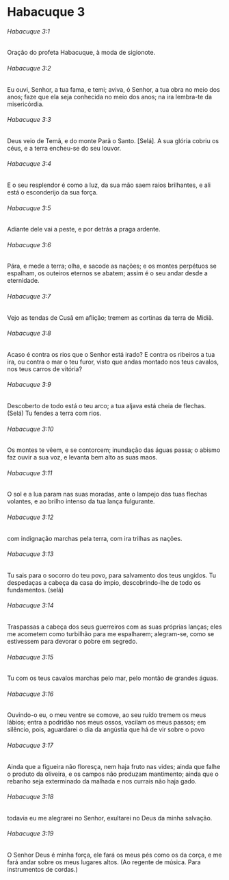 # Habacuque 3

###### Habacuque 3:1

Oração do profeta Habacuque, à moda de sigionote.

###### Habacuque 3:2

Eu ouvi, Senhor, a tua fama, e temi; aviva, ó Senhor, a tua obra no meio dos anos; faze que ela seja conhecida no meio dos anos; na ira lembra-te da misericórdia.

###### Habacuque 3:3

Deus veio de Temã, e do monte Parã o Santo. [Selá]. A sua glória cobriu os céus, e a terra encheu-se do seu louvor.

###### Habacuque 3:4

E o seu resplendor é como a luz, da sua mão saem raios brilhantes, e ali está o esconderijo da sua força.

###### Habacuque 3:5

Adiante dele vai a peste, e por detrás a praga ardente.

###### Habacuque 3:6

Pára, e mede a terra; olha, e sacode as nações; e os montes perpétuos se espalham, os outeiros eternos se abatem; assim é o seu andar desde a eternidade.

###### Habacuque 3:7

Vejo as tendas de Cusã em aflição; tremem as cortinas da terra de Midiã.

###### Habacuque 3:8

Acaso é contra os rios que o Senhor está irado? E contra os ribeiros a tua ira, ou contra o mar o teu furor, visto que andas montado nos teus cavalos, nos teus carros de vitória?

###### Habacuque 3:9

Descoberto de todo está o teu arco; a tua aljava está cheia de flechas. (Selá) Tu fendes a terra com rios.

###### Habacuque 3:10

Os montes te vêem, e se contorcem; inundação das águas passa; o abismo faz ouvir a sua voz, e levanta bem alto as suas maos.

###### Habacuque 3:11

O sol e a lua param nas suas moradas, ante o lampejo das tuas flechas volantes, e ao brilho intenso da tua lança fulgurante.

###### Habacuque 3:12

com indignação marchas pela terra, com ira trilhas as nações.

###### Habacuque 3:13

Tu sais para o socorro do teu povo, para salvamento dos teus ungidos. Tu despedaças a cabeça da casa do ímpio, descobrindo-lhe de todo os fundamentos. (selá)

###### Habacuque 3:14

Traspassas a cabeça dos seus guerreiros com as suas próprias lanças; eles me acometem como turbilhão para me espalharem; alegram-se, como se estivessem para devorar o pobre em segredo.

###### Habacuque 3:15

Tu com os teus cavalos marchas pelo mar, pelo montão de grandes águas.

###### Habacuque 3:16

Ouvindo-o eu, o meu ventre se comove, ao seu ruído tremem os meus lábios; entra a podridão nos meus ossos, vacilam os meus passos; em silêncio, pois, aguardarei o dia da angústia que há de vir sobre o povo

###### Habacuque 3:17

Ainda que a figueira não floresça, nem haja fruto nas vides; ainda que falhe o produto da oliveira, e os campos não produzam mantimento; ainda que o rebanho seja exterminado da malhada e nos currais não haja gado.

###### Habacuque 3:18

todavia eu me alegrarei no Senhor, exultarei no Deus da minha salvação.

###### Habacuque 3:19

O Senhor Deus é minha força, ele fará os meus pés como os da corça, e me fará andar sobre os meus lugares altos. (Ao regente de música. Para instrumentos de cordas.)

